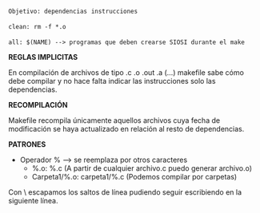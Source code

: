 `Objetivo: dependencias` 
	`instrucciones` 

`clean:` 
	`rm -f *.o` 

`all: $(NAME) --> programas que deben crearse SIOSI durante el make` 

**REGLAS IMPLICITAS** 

En compilación de archivos de tipo .c .o .out .a (…) makefile sabe cómo debe compilar y no hace falta indicar las instrucciones solo las dependencias. 

**RECOMPILACIÓN** 

Makefile recompila únicamente aquellos archivos cuya fecha de modificación se haya actualizado en relación al resto de dependencias. 

**PATRONES** 
- Operador % --> se reemplaza por otros caracteres 
    - %.o: %.c (A partir de cualquier archivo.c puedo generar archivo.o) 
    - Carpeta1/%.o: carpeta1/%.c (Podemos compilar por carpetas) 

Con \ escapamos los saltos de línea pudiendo seguir escribiendo en la siguiente línea.
